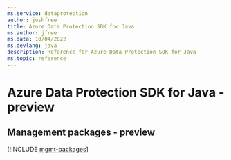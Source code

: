 ```yaml
---
ms.service: dataprotection
author: joshfree
title: Azure Data Protection SDK for Java
ms.author: jfree
ms.data: 10/04/2022
ms.devlang: java
description: Reference for Azure Data Protection SDK for Java
ms.topic: reference
---
```

# Azure Data Protection SDK for Java - preview

## Management packages - preview
[!INCLUDE [mgmt-packages](data-protection-mgmt-index.md)]